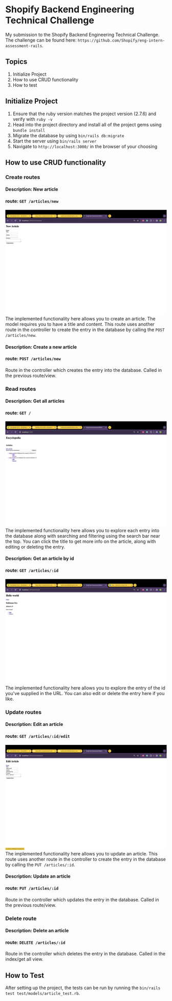 # Shopify Backend Engineering Technical Challenge
My submission to the Shopify Backend Engineering Technical Challenge. The challenge can be found here: `https://github.com/Shopify/eng-intern-assessment-rails`.

## Topics
1. Initialize Project
2. How to use CRUD functionality
3. How to test

## Initialize Project
1. Ensure that the ruby version matches the project version (2.7.6) and verify with `ruby -v`
2. Head into the project directory and install all of the project gems using `bundle install`
3. Migrate the database by using `bin/rails db:migrate`
4. Start the server using `bin/rails server`
5. Navigate to `http://localhost:3000/` in the browser of your choosing

## How to use CRUD functionality

### Create routes

#### Description: New article
#### route: `GET /articles/new`
![Screenshot](./repo_pictures/newArticle.jpg)
The implemented functionality here allows you to create an article. The model requires you to have a title and content. This route uses another route in the controller to create the entry in the database by calling the `POST /articles/new`.

#### Description: Create a new article
#### route: `POST /articles/new`
Route in the controller which creates the entry into the database. Called in the previous route/view.


### Read routes

#### Description: Get all articles
#### route: `GET /`
![Screenshot](./repo_pictures/indexPage.jpg)
The implemented functionality here allows you to explore each entry into the database along with searching and filtering using the search bar near the top. You can click the title to get more info on the article, along with editing or deleting the entry.

#### Description: Get an article by id
#### route: `GET /articles/:id`
![Screenshot](./repo_pictures/articlePage.jpg)
The implemented functionality here allows you to explore the entry of the id you've supplied in the URL. You can also edit or delete the entry here if you like.

### Update routes

#### Description: Edit an article
#### route: `GET /articles/:id/edit`
![Screenshot](./repo_pictures/editPage.jpg)
The implemented functionality here allows you to update an article. This route uses another route in the controller to create the entry in the database by calling the `PUT /articles/:id`.

#### Description: Update an article
#### route: `PUT /articles/:id`
Route in the controller which updates the entry in the database. Called in the previous route/view.

### Delete route

#### Description: Delete an article
#### route: `DELETE /articles/:id`
Route in the controller which deletes the entry in the database. Called in the index/get all view.

## How to Test
After setting up the project, the tests can be run by running the `bin/rails test test/models/article_test.rb`.


